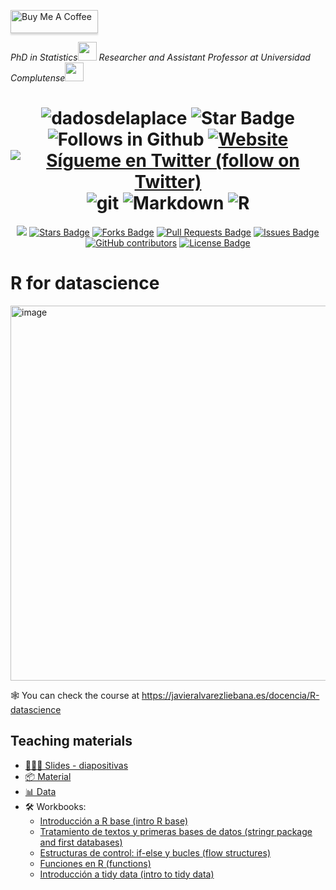 <a href="https://www.buymeacoffee.com/dadosdelaplace" target="_blank"><img src="https://www.buymeacoffee.com/assets/img/custom_images/orange_img.png" alt="Buy Me A Coffee" style="height: 37px !important;width: 140px !important;box-shadow: 0px 3px 2px 0px rgba(190, 190, 190, 0.5) !important;-webkit-box-shadow: 0px 3px 2px 0px rgba(190, 190, 190, 0.5) !important;" ></a>
<p><em>PhD in Statistics<img src="https://media.giphy.com/media/fYSnHlufseco8Fh93Z/giphy.gif" width="30"> Researcher and Assistant Professor at Universidad Complutense<img src="https://media.giphy.com/media/WUlplcMpOCEmTGBtBW/giphy.gif" width="30"> 
</em></p>

<h1 align="center">
<img src="https://komarev.com/ghpvc/?username=dadosdelaplace&label=Profile%20views&color=blue&style=plastic" alt="dadosdelaplace">
<img src="https://img.shields.io/static/v1?label=%F0%9F%8C%9F&message=If%20Useful&style=style=flat&color=BC4E99" alt="Star Badge"/>
<img src="https://img.shields.io/github/followers/dadosdelaplace?label=Follow&style=social" alt="Follows in Github"/>
<a href="https://javieralvarezliebana.es/"><img src="https://img.shields.io/badge/Website-46a2f1.svg?&style=flat-square&logo=Google-Chrome&logoColor=white&link=https://javieralvarezliebana.es/" alt="Website"/></a>
<a href="https://twitter.com/intent/follow?screen_name=dadosdelaplace"> <img src="https://img.shields.io/twitter/follow/dadosdelaplace?style=social&logo=twitter"
            alt="Sígueme en Twitter (follow on Twitter)"></a>
<img src="https://img.shields.io/badge/-Git-F05032?style=for-the-badge&logo=git&logoColor=white" alt="git">
<img src="https://img.shields.io/badge/markdown-%23000000.svg?style=for-the-badge&logo=markdown&logoColor=white" alt="Markdown">
<img src="https://img.shields.io/badge/r-%23276DC3.svg?style=for-the-badge&logo=r&logoColor=white" alt="R">
</h1>

<div align="center">
<a href="https://github.com/dadosdelaplace/docencia/pulse" alt="Activity"> <img src="https://img.shields.io/github/commit-activity/m/dadosdelaplace/docencia" /></a>
<a href="https://github.com/dadosdelaplace/docencia/stargazers"><img src="https://img.shields.io/github/stars/dadosdelaplace/docencia" alt="Stars Badge"/></a>
<a href="https://github.com/dadosdelaplace/docencia/network/members"><img src="https://img.shields.io/github/forks/dadosdelaplace/docencia" alt="Forks Badge"/></a>
<a href="https://github.com/dadosdelaplace/docencia/pulls"><img src="https://img.shields.io/github/issues-pr/dadosdelaplace/docencia" alt="Pull Requests Badge"/></a>
<a href="https://github.com/dadosdelaplace/docencia/issues"><img src="https://img.shields.io/github/issues/dadosdelaplace/docencia" alt="Issues Badge"/></a>
<a href="https://github.com/dadosdelaplace/docencia/graphs/contributors"><img alt="GitHub contributors" src="https://img.shields.io/github/contributors/dadosdelaplace/docencia?color=2b9348"></a>
<a href="https://github.com/dadosdelaplace/docencia/blob/master/LICENSE"><img src="https://img.shields.io/github/license/dadosdelaplace/docencia?color=2b9348" alt="License Badge"/></a>
</div>

<h1 align="left">R for datascience</h1>


<div align="left">
<a href="https://javieralvarezliebana.es/docencia/R-datascience/diapos"><img width="600" alt="image" src="https://github.com/dadosdelaplace/docencia/assets/26646492/45637cca-8a8c-40c9-88c5-7c7334de4e52">
</a>
</div>
            
🕸 You can check the course at <https://javieralvarezliebana.es/docencia/R-datascience>

<h2 align="left">Teaching materials</h2>

* [👨🏻‍🏫 Slides - diapositivas](https://javieralvarezliebana.es/docencia/R-datascience/diapos)
* [📦 Material](https://javieralvarezliebana.es/docencia/R-datascience/material)
* [📊 Data](https://github.com/dadosdelaplace/docencia/tree/main/R-datascience/diapos/datos)
* 🛠 Workbooks:
  - [Introducción a R base (intro R base)](https://javieralvarezliebana.quarto.pub/introduccion-a-r-base/)
  - [Tratamiento de textos y primeras bases de datos (stringr package and first databases)](https://javieralvarezliebana.quarto.pub/textos-primeras-bbdd/)
  - [Estructuras de control: if-else y bucles (flow structures)](https://javieralvarezliebana.quarto.pub/control-bucles-if-else/)
  - [Funciones en R (functions)](https://javieralvarezliebana.quarto.pub/funciones-en-r/)
  - [Introducción a tidy data (intro to tidy data)](https://javieralvarezliebana.quarto.pub/tidydata/)

